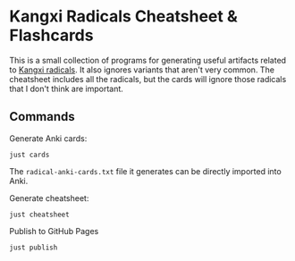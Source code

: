 # Kangxi Radicals Cheatsheet & Flashcards

This is a small collection of programs for generating useful artifacts related to [Kangxi radicals](https://en.wikipedia.org/wiki/Kangxi_radicals). It also ignores variants that aren't very common. The cheatsheet includes all the radicals, but the cards will ignore those radicals that I don't think are important.

## Commands

Generate Anki cards:

    just cards

The `radical-anki-cards.txt` file it generates can be directly imported into Anki.

Generate cheatsheet:

    just cheatsheet

Publish to GitHub Pages

    just publish
